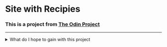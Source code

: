 # Site with Recipies

### This is a project from [The Odin Project](https://theodinproject.com)
---
<details>
    <summary>What do I hope to gain with this project</summary>
    <dl>
        <dt>Git Experience</dt>
        <dd>Specifically I want to, from this point onward, only do good commits that are very easily readable and maintainable</dd>
        <dt>HTML and CSS</dt>
        <dd>I have, dare I say, a decent amount of knowledge of HTML and CSS, and with me reading a bit more these days, I feel like I now know even more. But it's important for me to keep practicing &ndsh; just today I had run my HTML code *(shayhowe repository)* through a validator, and installed a VS Code plugin, even though I use nvim, I just don't know how to set up a plug in, but yeah that's kinda it</dd> 
    </dl>
</details>
